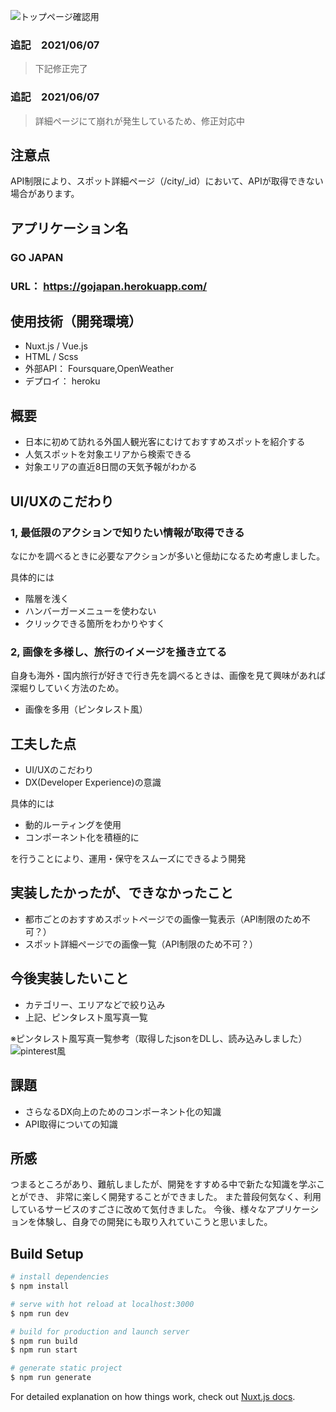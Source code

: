 ![トップページ確認用](https://user-images.githubusercontent.com/71650013/120915885-40adb800-c6e1-11eb-81ae-5be31738c111.jpg)

### 追記　2021/06/07
>下記修正完了

### 追記　2021/06/07
>詳細ページにて崩れが発生しているため、修正対応中

## 注意点
API制限により、スポット詳細ページ（/city/_id）において、APIが取得できない場合があります。

## アプリケーション名
### GO JAPAN
### URL： https://gojapan.herokuapp.com/

## 使用技術（開発環境）
- Nuxt.js / Vue.js
- HTML / Scss
- 外部API： Foursquare,OpenWeather
- デプロイ： heroku

## 概要
- 日本に初めて訪れる外国人観光客にむけておすすめスポットを紹介する
- 人気スポットを対象エリアから検索できる
- 対象エリアの直近8日間の天気予報がわかる

## UI/UXのこだわり

### 1, 最低限のアクションで知りたい情報が取得できる
なにかを調べるときに必要なアクションが多いと億劫になるため考慮しました。

具体的には

- 階層を浅く
- ハンバーガーメニューを使わない
- クリックできる箇所をわかりやすく

### 2, 画像を多様し、旅行のイメージを掻き立てる
自身も海外・国内旅行が好きで行き先を調べるときは、画像を見て興味があれば深堀りしていく方法のため。

- 画像を多用（ピンタレスト風）


## 工夫した点
- UI/UXのこだわり
- DX(Developer Experience)の意識

具体的には
- 動的ルーティングを使用
- コンポーネント化を積極的に

を行うことにより、運用・保守をスムーズにできるよう開発

## 実装したかったが、できなかったこと
- 都市ごとのおすすめスポットページでの画像一覧表示（API制限のため不可？）
- スポット詳細ページでの画像一覧（API制限のため不可？）


## 今後実装したいこと
- カテゴリー、エリアなどで絞り込み
- 上記、ピンタレスト風写真一覧


※ピンタレスト風写真一覧参考（取得したjsonをDLし、読み込みしました）
![pinterest風](https://user-images.githubusercontent.com/71650013/120915916-78b4fb00-c6e1-11eb-805c-1bb82fb5b632.png)


## 課題
- さらなるDX向上のためのコンポーネント化の知識
- API取得についての知識

## 所感
つまるところがあり、難航しましたが、開発をすすめる中で新たな知識を学ぶことができ、
非常に楽しく開発することができました。
また普段何気なく、利用しているサービスのすごさに改めて気付きました。
今後、様々なアプリケーションを体験し、自身での開発にも取り入れていこうと思いました。


## Build Setup

```bash
# install dependencies
$ npm install

# serve with hot reload at localhost:3000
$ npm run dev

# build for production and launch server
$ npm run build
$ npm run start

# generate static project
$ npm run generate
```

For detailed explanation on how things work, check out [Nuxt.js docs](https://nuxtjs.org).
